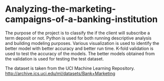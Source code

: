 # Analyzing-the-marketing-campaigns-of-a-banking-institution

The purpose of the project is to classify the if the client will subscribe a term deposit or not. Python is used for both running descriptive analysis and building modeling purposes. Various visualization is used to identify the better model with better accuracy and better run time. K-fold validation is used to test the accuracy of the models. The better models obtained from the validation is used for testing the test dataset.

The dataset is taken from the UCI Machine Learning Repository. 
http://archive.ics.uci.edu/ml/datasets/Bank+Marketing

